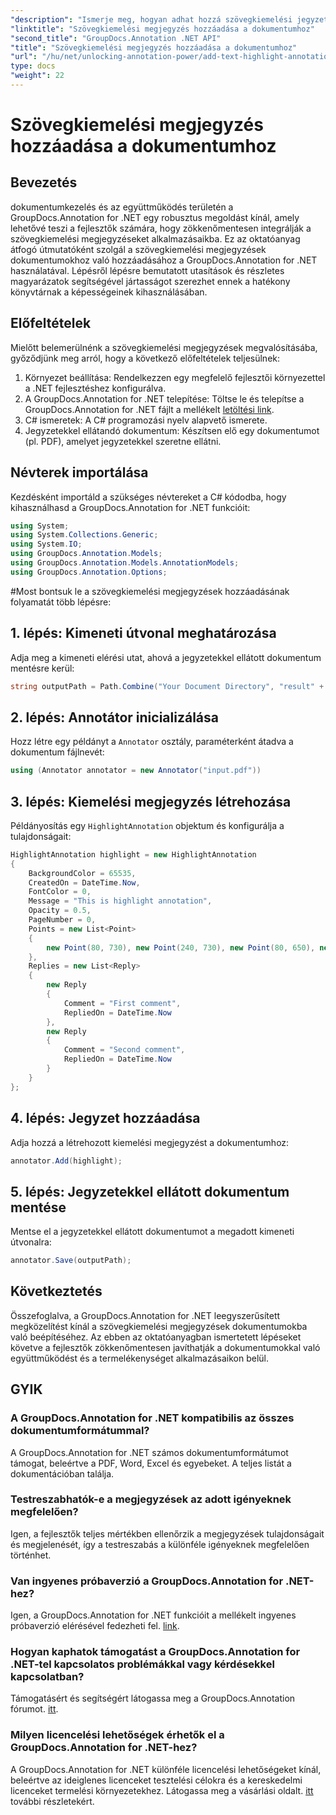 ```yaml
---
"description": "Ismerje meg, hogyan adhat hozzá szövegkiemelési jegyzeteket dokumentumokhoz a GroupDocs.Annotation for .NET segítségével. Fokozza az együttműködést és a termelékenységet ezzel az átfogó útmutatóval."
"linktitle": "Szövegkiemelési megjegyzés hozzáadása a dokumentumhoz"
"second_title": "GroupDocs.Annotation .NET API"
"title": "Szövegkiemelési megjegyzés hozzáadása a dokumentumhoz"
"url": "/hu/net/unlocking-annotation-power/add-text-highlight-annotation/"
type: docs
"weight": 22
---
```


# Szövegkiemelési megjegyzés hozzáadása a dokumentumhoz

## Bevezetés
dokumentumkezelés és az együttműködés területén a GroupDocs.Annotation for .NET egy robusztus megoldást kínál, amely lehetővé teszi a fejlesztők számára, hogy zökkenőmentesen integrálják a szövegkiemelési megjegyzéseket alkalmazásaikba. Ez az oktatóanyag átfogó útmutatóként szolgál a szövegkiemelési megjegyzések dokumentumokhoz való hozzáadásához a GroupDocs.Annotation for .NET használatával. Lépésről lépésre bemutatott utasítások és részletes magyarázatok segítségével jártasságot szerezhet ennek a hatékony könyvtárnak a képességeinek kihasználásában.
## Előfeltételek
Mielőtt belemerülnénk a szövegkiemelési megjegyzések megvalósításába, győződjünk meg arról, hogy a következő előfeltételek teljesülnek:
1. Környezet beállítása: Rendelkezzen egy megfelelő fejlesztői környezettel a .NET fejlesztéshez konfigurálva.
2. A GroupDocs.Annotation for .NET telepítése: Töltse le és telepítse a GroupDocs.Annotation for .NET fájlt a mellékelt [letöltési link](https://releases.groupdocs.com/annotation/net/).
3. C# ismeretek: A C# programozási nyelv alapvető ismerete.
4. Jegyzetekkel ellátandó dokumentum: Készítsen elő egy dokumentumot (pl. PDF), amelyet jegyzetekkel szeretne ellátni.

## Névterek importálása
Kezdésként importáld a szükséges névtereket a C# kódodba, hogy kihasználhasd a GroupDocs.Annotation for .NET funkcióit:
```csharp
using System;
using System.Collections.Generic;
using System.IO;
using GroupDocs.Annotation.Models;
using GroupDocs.Annotation.Models.AnnotationModels;
using GroupDocs.Annotation.Options;
```
#Most bontsuk le a szövegkiemelési megjegyzések hozzáadásának folyamatát több lépésre:
## 1. lépés: Kimeneti útvonal meghatározása
Adja meg a kimeneti elérési utat, ahová a jegyzetekkel ellátott dokumentum mentésre kerül:
```csharp
string outputPath = Path.Combine("Your Document Directory", "result" + Path.GetExtension("input.pdf"));
```
## 2. lépés: Annotátor inicializálása
Hozz létre egy példányt a `Annotator` osztály, paraméterként átadva a dokumentum fájlnevét:
```csharp
using (Annotator annotator = new Annotator("input.pdf"))
```
## 3. lépés: Kiemelési megjegyzés létrehozása
Példányosítás egy `HighlightAnnotation` objektum és konfigurálja a tulajdonságait:
```csharp
HighlightAnnotation highlight = new HighlightAnnotation
{
    BackgroundColor = 65535,
    CreatedOn = DateTime.Now,
    FontColor = 0,
    Message = "This is highlight annotation",
    Opacity = 0.5,
    PageNumber = 0,
    Points = new List<Point>
    {
        new Point(80, 730), new Point(240, 730), new Point(80, 650), new Point(240, 650)
    },
    Replies = new List<Reply>
    {
        new Reply
        {
            Comment = "First comment",
            RepliedOn = DateTime.Now
        },
        new Reply
        {
            Comment = "Second comment",
            RepliedOn = DateTime.Now
        }
    }
};
```
## 4. lépés: Jegyzet hozzáadása
Adja hozzá a létrehozott kiemelési megjegyzést a dokumentumhoz:
```csharp
annotator.Add(highlight);
```
## 5. lépés: Jegyzetekkel ellátott dokumentum mentése
Mentse el a jegyzetekkel ellátott dokumentumot a megadott kimeneti útvonalra:
```csharp
annotator.Save(outputPath);
```

## Következtetés
Összefoglalva, a GroupDocs.Annotation for .NET leegyszerűsített megközelítést kínál a szövegkiemelési megjegyzések dokumentumokba való beépítéséhez. Az ebben az oktatóanyagban ismertetett lépéseket követve a fejlesztők zökkenőmentesen javíthatják a dokumentumokkal való együttműködést és a termelékenységet alkalmazásaikon belül.
## GYIK
### A GroupDocs.Annotation for .NET kompatibilis az összes dokumentumformátummal?
A GroupDocs.Annotation for .NET számos dokumentumformátumot támogat, beleértve a PDF, Word, Excel és egyebeket. A teljes listát a dokumentációban találja.
### Testreszabhatók-e a megjegyzések az adott igényeknek megfelelően?
Igen, a fejlesztők teljes mértékben ellenőrzik a megjegyzések tulajdonságait és megjelenését, így a testreszabás a különféle igényeknek megfelelően történhet.
### Van ingyenes próbaverzió a GroupDocs.Annotation for .NET-hez?
Igen, a GroupDocs.Annotation for .NET funkcióit a mellékelt ingyenes próbaverzió elérésével fedezheti fel. [link](https://releases.groupdocs.com/).
### Hogyan kaphatok támogatást a GroupDocs.Annotation for .NET-tel kapcsolatos problémákkal vagy kérdésekkel kapcsolatban?
Támogatásért és segítségért látogassa meg a GroupDocs.Annotation fórumot. [itt](https://forum.groupdocs.com/c/annotation/10).
### Milyen licencelési lehetőségek érhetők el a GroupDocs.Annotation for .NET-hez?
A GroupDocs.Annotation for .NET különféle licencelési lehetőségeket kínál, beleértve az ideiglenes licenceket tesztelési célokra és a kereskedelmi licenceket termelési környezetekhez. Látogassa meg a vásárlási oldalt. [itt](https://purchase.groupdocs.com/buy) további részletekért.
